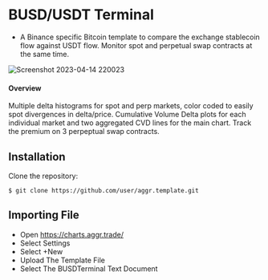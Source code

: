 # BUSD/USDT Terminal

* A Binance specific Bitcoin template to compare the exchange stablecoin flow against USDT flow. Monitor spot and perpetual swap contracts at the same time.

![Screenshot 2023-04-14 220023](https://user-images.githubusercontent.com/130616587/236219890-b3a0cc28-8bcc-46b1-9c56-adadeadc3778.png)

#### Overview
Multiple delta histograms for spot and perp markets, color coded to easily spot divergences in delta/price. Cumulative Volume Delta plots for each individual market and two aggregated CVD lines for the main chart. Track the premium on 3 perpeptual swap contracts.

## Installation

Clone the repository:

```
$ git clone https://github.com/user/aggr.template.git
```
## Importing File

* Open https://charts.aggr.trade/
* Select Settings
* Select +New
* Upload The Template File
* Select The  BUSDTerminal Text Document
